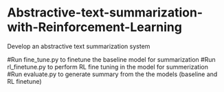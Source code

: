 # Abstractive-text-summarization-with-Reinforcement-Learning
Develop an abstractive text summarization system

#Run fine_tune.py to finetune the baseline model for summarization
#Run rl_finetune.py to perform RL fine tuning in the model for summerization
#Run evaluate.py to generate summary from the the models (baseline and RL finetune)
